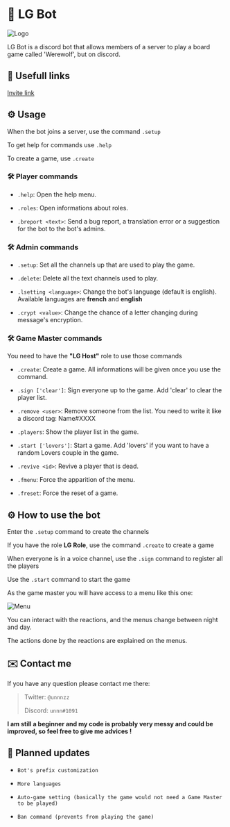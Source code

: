 # 🐺 LG Bot

![Logo](https://www.loups-garous-en-ligne.com/jeu/assets/images/carte2.png)

LG Bot is a discord bot that allows members of a server to play a board game called 'Werewolf', but on discord.

## 📌 Usefull links

[Invite link](https://discord.com/oauth2/authorize?client_id=683468750582054937&permissions=536734712&scope=bot)

## ⚙️ Usage

When the bot joins a server, use the command `.setup`

To get help for commands use `.help`

To create a game, use `.create`

### 🛠️ Player commands

* `.help`: Open the help menu.

* `.roles`: Open informations about roles.

* `.breport <text>`: Send a bug report, a translation error or a suggestion for the bot to the bot's admins.

### 🛠️ Admin commands

* `.setup`: Set all the channels up that are used to play the game.

* `.delete`: Delete all the text channels used to play.

* `.lsetting <language>`: Change the bot's language (default is english). Available languages are **french** and **english**

* `.crypt <value>`: Change the chance of a letter changing during message's encryption.

### 🛠️ Game Master commands

You need to have the **"LG Host"** role to use those commands

* `.create`: Create a game. All informations will be given once you use the command.

* `.sign ['clear']`: Sign everyone up to the game. Add 'clear' to clear the player list.

* `.remove <user>`: Remove someone from the list. You need to write it like a discord tag: Name#XXXX

* `.players`: Show the player list in the game.

* `.start ['lovers']`: Start a game. Add 'lovers' if you want to have a random Lovers couple in the game.

* `.revive <id>`: Revive a player that is dead.

* `.fmenu`: Force the apparition of the menu.

* `.freset`: Force the reset of a game.

## ⚙️ How to use the bot

Enter the `.setup` command to create the channels

If you have the role **LG Role**, use the command `.create` to create a game

When everyone is in a voice channel, use the `.sign` command to register all the players

Use the `.start` command to start the game

As the game master you will have access to a menu like this one:

![Menu](https://i.ibb.co/pvdr4kh/Capture.png)

You can interact with the reactions, and the menus change between night and day.

The actions done by the reactions are explained on the menus.

## ✉️ Contact me

If you have any question please contact me there:

> Twitter: `@unnnzz`
>
> Discord: `unnn#1091`

**I am still a beginner and my code is probably very messy and could be improved, so feel free to give me advices !**

## 📗 Planned updates

* `Bot's prefix customization`

* `More languages`

* `Auto-game setting (basically the game would not need a Game Master to be played)`

* `Ban command (prevents from playing the game)`
